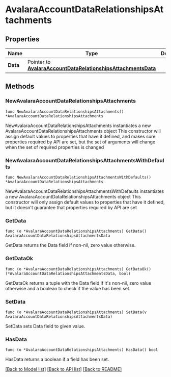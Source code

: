 # AvalaraAccountDataRelationshipsAttachments

## Properties

Name | Type | Description | Notes
------------ | ------------- | ------------- | -------------
**Data** | Pointer to [**AvalaraAccountDataRelationshipsAttachmentsData**](AvalaraAccountDataRelationshipsAttachmentsData.md) |  | [optional] 

## Methods

### NewAvalaraAccountDataRelationshipsAttachments

`func NewAvalaraAccountDataRelationshipsAttachments() *AvalaraAccountDataRelationshipsAttachments`

NewAvalaraAccountDataRelationshipsAttachments instantiates a new AvalaraAccountDataRelationshipsAttachments object
This constructor will assign default values to properties that have it defined,
and makes sure properties required by API are set, but the set of arguments
will change when the set of required properties is changed

### NewAvalaraAccountDataRelationshipsAttachmentsWithDefaults

`func NewAvalaraAccountDataRelationshipsAttachmentsWithDefaults() *AvalaraAccountDataRelationshipsAttachments`

NewAvalaraAccountDataRelationshipsAttachmentsWithDefaults instantiates a new AvalaraAccountDataRelationshipsAttachments object
This constructor will only assign default values to properties that have it defined,
but it doesn't guarantee that properties required by API are set

### GetData

`func (o *AvalaraAccountDataRelationshipsAttachments) GetData() AvalaraAccountDataRelationshipsAttachmentsData`

GetData returns the Data field if non-nil, zero value otherwise.

### GetDataOk

`func (o *AvalaraAccountDataRelationshipsAttachments) GetDataOk() (*AvalaraAccountDataRelationshipsAttachmentsData, bool)`

GetDataOk returns a tuple with the Data field if it's non-nil, zero value otherwise
and a boolean to check if the value has been set.

### SetData

`func (o *AvalaraAccountDataRelationshipsAttachments) SetData(v AvalaraAccountDataRelationshipsAttachmentsData)`

SetData sets Data field to given value.

### HasData

`func (o *AvalaraAccountDataRelationshipsAttachments) HasData() bool`

HasData returns a boolean if a field has been set.


[[Back to Model list]](../README.md#documentation-for-models) [[Back to API list]](../README.md#documentation-for-api-endpoints) [[Back to README]](../README.md)


